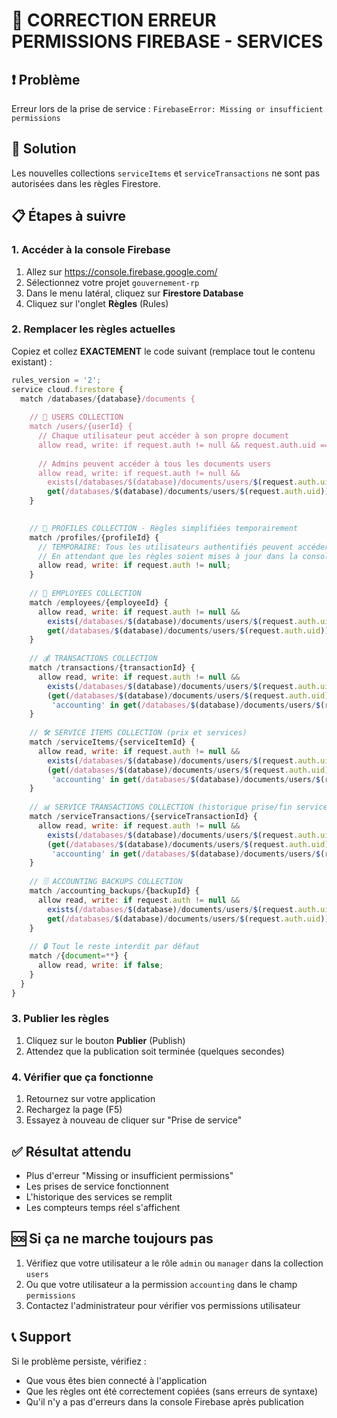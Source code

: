 # 🔧 CORRECTION ERREUR PERMISSIONS FIREBASE - SERVICES

## ❗ Problème
Erreur lors de la prise de service : `FirebaseError: Missing or insufficient permissions`

## 🎯 Solution
Les nouvelles collections `serviceItems` et `serviceTransactions` ne sont pas autorisées dans les règles Firestore.

## 📋 Étapes à suivre

### 1. Accéder à la console Firebase
1. Allez sur https://console.firebase.google.com/
2. Sélectionnez votre projet `gouvernement-rp`
3. Dans le menu latéral, cliquez sur **Firestore Database**
4. Cliquez sur l'onglet **Règles** (Rules)

### 2. Remplacer les règles actuelles
Copiez et collez **EXACTEMENT** le code suivant (remplace tout le contenu existant) :

```javascript
rules_version = '2';
service cloud.firestore {
  match /databases/{database}/documents {
    
    // 👤 USERS COLLECTION
    match /users/{userId} {
      // Chaque utilisateur peut accéder à son propre document
      allow read, write: if request.auth != null && request.auth.uid == userId;
      
      // Admins peuvent accéder à tous les documents users
      allow read, write: if request.auth != null && 
        exists(/databases/$(database)/documents/users/$(request.auth.uid)) &&
        get(/databases/$(database)/documents/users/$(request.auth.uid)).data.role == 'admin';
    }

    
    // 📝 PROFILES COLLECTION - Règles simplifiées temporairement
    match /profiles/{profileId} {
      // TEMPORAIRE: Tous les utilisateurs authentifiés peuvent accéder aux profils
      // En attendant que les règles soient mises à jour dans la console Firebase
      allow read, write: if request.auth != null;
    }
    
    // 💼 EMPLOYEES COLLECTION
    match /employees/{employeeId} {
      allow read, write: if request.auth != null && 
        exists(/databases/$(database)/documents/users/$(request.auth.uid)) &&
        get(/databases/$(database)/documents/users/$(request.auth.uid)).data.role in ['admin', 'manager'];
    }
    
    // 💰 TRANSACTIONS COLLECTION
    match /transactions/{transactionId} {
      allow read, write: if request.auth != null && 
        exists(/databases/$(database)/documents/users/$(request.auth.uid)) &&
        (get(/databases/$(database)/documents/users/$(request.auth.uid)).data.role in ['admin', 'manager'] ||
         'accounting' in get(/databases/$(database)/documents/users/$(request.auth.uid)).data.permissions);
    }
    
    // 🛠️ SERVICE ITEMS COLLECTION (prix et services)
    match /serviceItems/{serviceItemId} {
      allow read, write: if request.auth != null && 
        exists(/databases/$(database)/documents/users/$(request.auth.uid)) &&
        (get(/databases/$(database)/documents/users/$(request.auth.uid)).data.role in ['admin', 'manager'] ||
         'accounting' in get(/databases/$(database)/documents/users/$(request.auth.uid)).data.permissions);
    }
    
    // 📊 SERVICE TRANSACTIONS COLLECTION (historique prise/fin service, ventes)
    match /serviceTransactions/{serviceTransactionId} {
      allow read, write: if request.auth != null && 
        exists(/databases/$(database)/documents/users/$(request.auth.uid)) &&
        (get(/databases/$(database)/documents/users/$(request.auth.uid)).data.role in ['admin', 'manager'] ||
         'accounting' in get(/databases/$(database)/documents/users/$(request.auth.uid)).data.permissions);
    }
    
    // 🗄️ ACCOUNTING BACKUPS COLLECTION
    match /accounting_backups/{backupId} {
      allow read, write: if request.auth != null && 
        exists(/databases/$(database)/documents/users/$(request.auth.uid)) &&
        get(/databases/$(database)/documents/users/$(request.auth.uid)).data.role == 'admin';
    }
    
    // 🔒 Tout le reste interdit par défaut
    match /{document=**} {
      allow read, write: if false;
    }
  }
}
```

### 3. Publier les règles
1. Cliquez sur le bouton **Publier** (Publish)
2. Attendez que la publication soit terminée (quelques secondes)

### 4. Vérifier que ça fonctionne
1. Retournez sur votre application
2. Rechargez la page (F5)
3. Essayez à nouveau de cliquer sur "Prise de service"

## ✅ Résultat attendu
- Plus d'erreur "Missing or insufficient permissions"
- Les prises de service fonctionnent
- L'historique des services se remplit
- Les compteurs temps réel s'affichent

## 🆘 Si ça ne marche toujours pas
1. Vérifiez que votre utilisateur a le rôle `admin` ou `manager` dans la collection `users`
2. Ou que votre utilisateur a la permission `accounting` dans le champ `permissions`
3. Contactez l'administrateur pour vérifier vos permissions utilisateur

## 📞 Support
Si le problème persiste, vérifiez :
- Que vous êtes bien connecté à l'application
- Que les règles ont été correctement copiées (sans erreurs de syntaxe)
- Qu'il n'y a pas d'erreurs dans la console Firebase après publication 